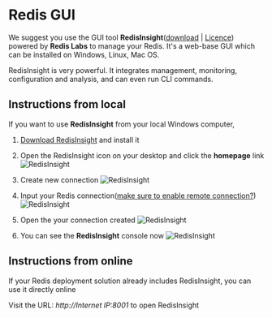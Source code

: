 # Redis GUI

We suggest you use the GUI tool **RedisInsight**([download](https://redislabs.com/redisinsight/) | [Licence](https://redislabs.com/redis-insight-license-terms)) powered by **Redis Labs** to manage your Redis. It's a web-base GUI which can be installed on Windows, Linux, Mac OS.

RedisInsight is very powerful. It integrates management, monitoring, configuration and analysis, and can even run CLI commands.


## Instructions from local 

If you want to use **RedisInsight** from your local Windows computer, 

1. [Download RedisInsight](https://redislabs.com/redisinsight/) and install it

2. Open the RedisInsight icon on your desktop and click the **homepage** link
  ![RedisInsight](https://libs.websoft9.com/Websoft9/DocsPicture/zh/redisinsight-ss-websoft9.png)

3. Create new connection
  ![RedisInsight](https://libs.websoft9.com/Websoft9/DocsPicture/zh/redisinsight-add-websoft9.png)

3. Input your Redis connection([make sure to enable remote connection?](solution-remote.md))
  ![RedisInsight](https://libs.websoft9.com/Websoft9/DocsPicture/zh/redisinsight-add002-websoft9.png)

4. Open the your connection created
  ![RedisInsight](https://libs.websoft9.com/Websoft9/DocsPicture/zh/redisinsight-add003-websoft9.png)

5. You can see the **RedisInsight** console now
  ![RedisInsight](https://libs.websoft9.com/Websoft9/DocsPicture/zh/redisinsight-overview-websoft9.png)


## Instructions from online

If your Redis deployment solution already includes RedisInsight, you can use it directly online  

Visit the URL: *http://Internet IP:8001* to open RedisInsight